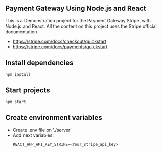 ## Payment Gateway Using Node.js and React

This is a Demonstration project for the Payment Gateway Stripe, with Node.js and React. All the content on this project uses the Stripe official documentation
* https://stripe.com/docs/checkout/quickstart
* https://stripe.com/docs/payments/quickstart

## Install dependencies

```
npm install
```

## Start projects
```
npm start
```

## Create environment variables

* Create .env file on './server'
* Add next variables:
  ```
  REACT_APP_API_KEY_STRIPE=<Your_stripe_api_key>
  ```
